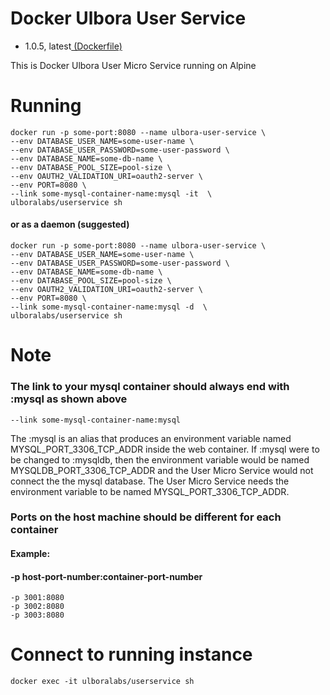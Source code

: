 # Docker Ulbora User Service
- 1.0.5, latest[ (Dockerfile)](https://github.com/Ulbora/docker_ulbora_user_service/blob/master/Dockerfile)

This is Docker Ulbora User Micro Service running on Alpine


# Running
```
docker run -p some-port:8080 --name ulbora-user-service \
--env DATABASE_USER_NAME=some-user-name \
--env DATABASE_USER_PASSWORD=some-user-password \
--env DATABASE_NAME=some-db-name \
--env DATABASE_POOL_SIZE=pool-size \
--env OAUTH2_VALIDATION_URI=oauth2-server \
--env PORT=8080 \
--link some-mysql-container-name:mysql -it  \
ulboralabs/userservice sh
```
#### or as a daemon (suggested)
```
docker run -p some-port:8080 --name ulbora-user-service \
--env DATABASE_USER_NAME=some-user-name \
--env DATABASE_USER_PASSWORD=some-user-password \
--env DATABASE_NAME=some-db-name \
--env DATABASE_POOL_SIZE=pool-size \
--env OAUTH2_VALIDATION_URI=oauth2-server \
--env PORT=8080 \
--link some-mysql-container-name:mysql -d  \
ulboralabs/userservice sh
```
# Note
### The link to your mysql container should always end with :mysql as shown above
```
--link some-mysql-container-name:mysql 
```
The :mysql is an alias that produces an environment variable named MYSQL_PORT_3306_TCP_ADDR inside the web container.
If :mysql were to be changed to :mysqldb, then the environment variable would be named MYSQLDB_PORT_3306_TCP_ADDR and 
the User Micro Service would not connect the the mysql database. The User Micro Service needs the environment variable to be 
named MYSQL_PORT_3306_TCP_ADDR.

### Ports on the host machine should be different for each container
#### Example: 
#### -p host-port-number:container-port-number
```
-p 3001:8080 
-p 3002:8080 
-p 3003:8080
```

# Connect to running instance
```
docker exec -it ulboralabs/userservice sh
```


